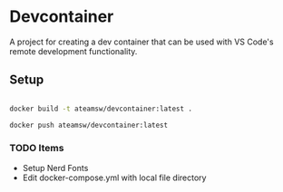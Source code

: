 # Devcontainer

A project for creating a dev container that can be used with VS Code's remote development functionality.

## Setup

```bash

docker build -t ateamsw/devcontainer:latest .

docker push ateamsw/devcontainer:latest

```

### TODO Items

* Setup Nerd Fonts
* Edit docker-compose.yml with local file directory
